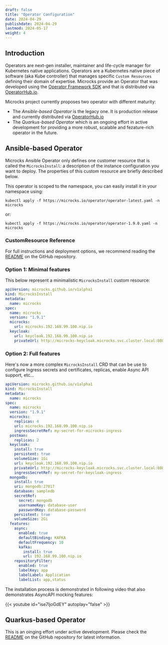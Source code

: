 ```yaml
---
draft: false
title: "Operator Configuration"
date: 2024-04-29
publishdate: 2024-04-29
lastmod: 2024-05-17
weight: 4
---
```


## Introduction

Operators are next-gen installer, maintainer and life-cycle manager for Kubernetes native applications. Operators are a Kubernetes native piece of software (aka Kube controller) that manages specific `Custom Resources` defining their domain of expertise. Microcks provide an Operator that was developed using the [Operator Framework SDK](https://github.com/operator-framework/operator-sdk) and that is distributed via [OperatorHub.io](https://operatorhub.io/operator/microcks).

Microcks project currently proposes two operator with different maturity:
* The *Ansible-based Operator* is the legacy one. It is production release and currently distributed via [OperatorHub.io](https://operatorhub.io/operator/microcks) 
* The *Quarkus-based Operator* which is an ongoing effort in active development for providing a more robust, scalable and fezature-rich operator in the future.

## Ansible-based Operator

Microcks Ansible Operator only defines one customer resource that is called the `MicrocksInstall`: a description of the instance configuration you want to deploy. The properties of this custom resource are briefly described below.

This operator is scoped to the namespace, you can easily install it in your namespace using:

```shell
kubectl apply -f https://microcks.io/operator/operator-latest.yaml -n microcks
```

or:

```shell
kubectl apply -f https://microcks.io/operator/operator-1.9.0.yaml -n microcks
```

### CustomResource Reference

For full instructions and deployment options, we recommend reading the [README](https://github.com/microcks/microcks-ansible-operator/blob/master/README.md) on the GitHub repository.

### Option 1: Minimal features

This below represent a minimalistic `MicrocksInstall` custom resource:

```yaml
apiVersion: microcks.github.io/v1alpha1
kind: MicrocksInstall
metadata:
  name: microcks
spec:
  name: microcks
  version: "1.9.1"
  microcks: 
    url: microcks.192.168.99.100.nip.io
  keycloak:
    url: keycloak.192.168.99.100.nip.io
    privateUrl: http://microcks-keycloak.microcks.svc.cluster.local:8080
```

### Option 2: Full features

Here's now a more complex `MicrocksInstall` CRD that can be use to configure Ingress secrets and certificates, replicas, enable Async API support, etc...

```yaml
apiVersion: microcks.github.io/v1alpha1
kind: MicrocksInstall
metadata:
  name: microcks
spec:
  name: microcks
  version: "1.9.1"
  microcks: 
    replicas: 4
    url: microcks.192.168.99.100.nip.io
    ingressSecretRef: my-secret-for-microcks-ingress
  postman:
    replicas: 2
  keycloak:
    install: true
    persistent: true
    volumeSize: 1Gi
    url: keycloak.192.168.99.100.nip.io
    privateUrl: http://microcks-keycloak.microcks.svc.cluster.local:8080
    ingressSecretRef: my-secret-for-keycloak-ingress
  mongodb:
    install: true
    uri: mongodb:27017
    database: sampledb
    secretRef:
      secret: mongodb
      usernameKey: database-user
      passwordKey: database-password
    persistent: true
    volumeSize: 2Gi
  features:
    async:
      enabled: true
      defaultBinding: KAFKA
      defaultFrequency: 10
      kafka:
        install: true
        url: 192.168.99.100.nip.io
    repositoryFilter:
      enabled: true
      labelKey: app
      labelLabel: Application
      labelList: app,status
```

The installation process is demonstrated in following video that also demonstrates AsyncAPI mocking features:

{{< youtube id="ise7ljoGdEY" autoplay="false" >}}

## Quarkus-based Operator

This is an oinging effort under active development. Please check the [README](https://github.com/microcks/microcks-operator/blob/main/README.md) on the GitHub repository for latest information.